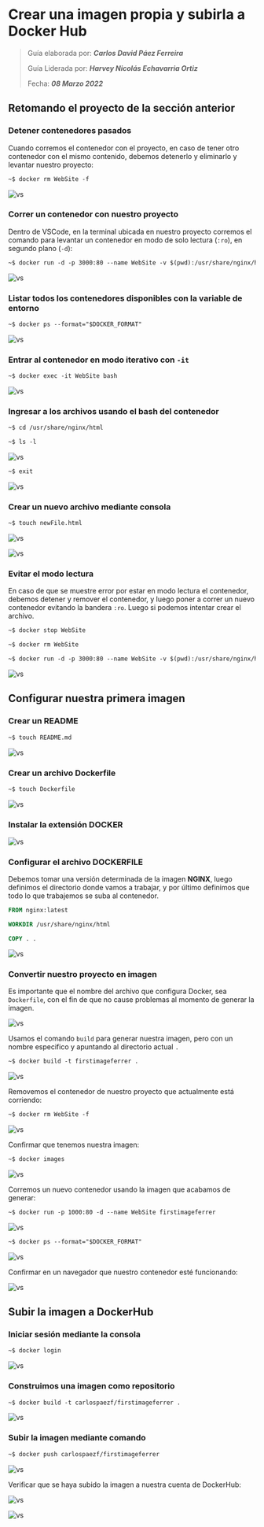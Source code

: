# Crear una imagen propia y subirla a Docker Hub

> Guía elaborada por: ***Carlos David Páez Ferreira***
>
> Guía Liderada por: ***Harvey Nicolás Echavarria Ortiz***
>
> Fecha: ***08 Marzo 2022***

## Retomando el proyecto de la sección anterior

### Detener contenedores pasados

Cuando corremos el contenedor con el proyecto, en caso de tener otro contenedor con el mismo contenido, debemos detenerlo y eliminarlo y levantar nuestro proyecto:

```txt
~$ docker rm WebSite -f
```

![vs](doc/02.png)

### Correr un contenedor con nuestro proyecto

Dentro de VSCode, en la terminal ubicada en nuestro proyecto corremos el comando para levantar un contenedor en modo de solo lectura (`:ro`), en segundo plano (`-d`):

```txt
~$ docker run -d -p 3000:80 --name WebSite -v $(pwd):/usr/share/nginx/html:ro nginx
```

![vs](doc/01.png)

### Listar todos los contenedores disponibles con la variable de entorno

```txt
~$ docker ps --format="$DOCKER_FORMAT"
```

![vs](doc/03.png)

### Entrar al contenedor en modo iterativo con `-it`

```txt
~$ docker exec -it WebSite bash
```

![vs](doc/04.png)

### Ingresar a los archivos usando el bash del contenedor

```txt
~$ cd /usr/share/nginx/html
```

```txt
~$ ls -l
```

![vs](doc/05.png)

```txt
~$ exit
```

![vs](doc/06.png)

### Crear un nuevo archivo mediante consola

```txt
~$ touch newFile.html
```

![vs](doc/07.png)

![vs](doc/08.png)

### Evitar el modo lectura

En caso de que se muestre error por estar en modo lectura el contenedor, debemos detener y remover el contenedor, y luego poner a correr un nuevo contenedor evitando la bandera `:ro`. Luego si podemos intentar crear el archivo.

```txt
~$ docker stop WebSite
```

```txt
~$ docker rm WebSite
```

```txt
~$ docker run -d -p 3000:80 --name WebSite -v $(pwd):/usr/share/nginx/html nginx
```

![vs](doc/09.png)

## Configurar nuestra primera imagen

### Crear un README

```txt
~$ touch README.md
```

![vs](doc/10.png)

### Crear un archivo Dockerfile

```txt
~$ touch Dockerfile
```

![vs](doc/11.png)

### Instalar la extensión DOCKER

![vs](doc/12.png)

### Configurar el archivo DOCKERFILE

Debemos tomar una versión determinada de la imagen **NGINX**, luego definimos el directorio donde vamos a trabajar, y por último definimos que todo lo que trabajemos se suba al contenedor.

```dockerfile
FROM nginx:latest

WORKDIR /usr/share/nginx/html

COPY . .
```

![vs](doc/13.png)

### Convertir nuestro proyecto en imagen

Es importante que el nombre del archivo que configura Docker, sea `Dockerfile`, con el fin de que no cause problemas al momento de generar la imagen.

![vs](doc/14.png)

Usamos el comando `build` para generar nuestra imagen, pero con un nombre especifico y apuntando al directorio actual `.`

```txt
~$ docker build -t firstimageferrer .
```

![vs](doc/15.png)

Removemos el contenedor de nuestro proyecto que actualmente está corriendo:

```txt
~$ docker rm WebSite -f
```

![vs](doc/16.png)

Confirmar que tenemos nuestra imagen:

```txt
~$ docker images
```

![vs](doc/17.png)

Corremos un nuevo contenedor usando la imagen que acabamos de generar:

```txt
~$ docker run -p 1000:80 -d --name WebSite firstimageferrer
```

![vs](doc/18.png)

```txt
~$ docker ps --format="$DOCKER_FORMAT"
```

![vs](doc/18.png)

Confirmar en un navegador que nuestro contenedor esté funcionando:

![vs](doc/20.png)

## Subir la imagen a DockerHub

### Iniciar sesión mediante la consola

```txt
~$ docker login
```

![vs](doc/21.png)

### Construimos una imagen como repositorio

```txt
~$ docker build -t carlospaezf/firstimageferrer .
```

![vs](doc/25.png)

### Subir la imagen mediante comando

```txt
~$ docker push carlospaezf/firstimageferrer
```

![vs](doc/22.png)

Verificar que se haya subido la imagen a nuestra cuenta de DockerHub:

![vs](doc/23.png)

![vs](doc/24.png)
